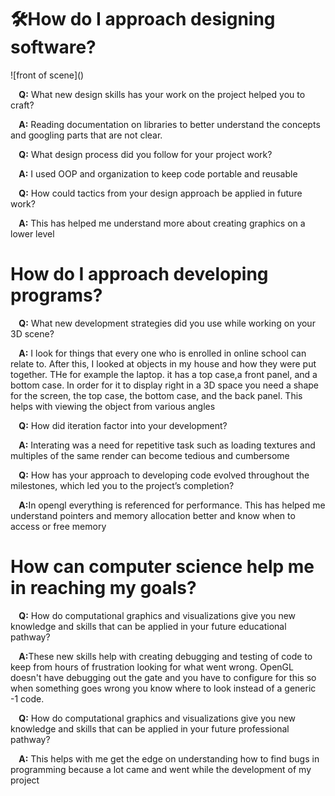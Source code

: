 <h1>🛠️How do I approach designing software?</h1>
![front of scene]()

<p><strong>&nbsp;&nbsp;&nbsp;&nbsp;Q:</strong> What new design skills has your work on the project helped you to craft?</p>
<p><strong>&nbsp;&nbsp;&nbsp;&nbsp;A:</strong> Reading documentation on libraries to better understand the concepts and googling parts that are not clear.</p>
<p><strong>&nbsp;&nbsp;&nbsp;&nbsp;Q:</strong> What design process did you follow for your project work?</p>
<p><strong>&nbsp;&nbsp;&nbsp;&nbsp;A:</strong> I used OOP and organization to keep code portable and reusable</p>
<p><strong>&nbsp;&nbsp;&nbsp;&nbsp;Q:</strong> How could tactics from your design approach be applied in future work?</p>
<p><strong>&nbsp;&nbsp;&nbsp;&nbsp;A:</strong> This has helped me understand more about creating graphics on a lower level</p>

<h1>How do I approach developing programs?</h1>

<p><strong>&nbsp;&nbsp;&nbsp;&nbsp;Q:</strong> What new development strategies did you use while working on your 3D scene?</p>
<p><strong>&nbsp;&nbsp;&nbsp;&nbsp;A:</strong> I look for things that every one who is enrolled in online school can relate to. After this, I looked at objects in my house and how they were put together. THe for example the laptop. it has a top case,a front panel, and a bottom case. In order for it to display right in a 3D space you need a shape for the screen, the top case, the bottom case, and the back panel. This helps with viewing the object from various angles</p>
<p><strong>&nbsp;&nbsp;&nbsp;&nbsp;Q:</strong> How did iteration factor into your development?</p>
<p><strong>&nbsp;&nbsp;&nbsp;&nbsp;A:</strong> Interating was a need for repetitive task such as loading textures and multiples of the same render can become tedious and cumbersome</p>
<p><strong>&nbsp;&nbsp;&nbsp;&nbsp;Q:</strong> How has your approach to developing code evolved throughout the milestones, which led you to the project’s completion?</p>
<p><strong>&nbsp;&nbsp;&nbsp;&nbsp;A:</strong>In opengl everything is referenced for performance. This has helped me understand pointers and memory allocation better and know when to access or free memory</p>

<h1>How can computer science help me in reaching my goals?</h1>

<p><strong>&nbsp;&nbsp;&nbsp;&nbsp;Q:</strong> How do computational graphics and visualizations give you new knowledge and skills that can be applied in your future educational pathway?</p>
<p><strong>&nbsp;&nbsp;&nbsp;&nbsp;A:</strong>These new skills help with creating debugging and testing of code to keep from hours of frustration looking for what went wrong. OpenGL doesn't have debugging out the gate and you have to configure for this so when something goes wrong you know where to look instead of a generic -1 code.</p>
<p><strong>&nbsp;&nbsp;&nbsp;&nbsp;Q:</strong> How do computational graphics and visualizations give you new knowledge and skills that can be applied in your future professional pathway?</p>
<p><strong>&nbsp;&nbsp;&nbsp;&nbsp;A:</strong> This helps with me get the edge on understanding how to find bugs in programming because a lot came and went while the development of my project</p>



